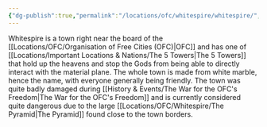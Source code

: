 ```yaml
---
{"dg-publish":true,"permalink":"/locations/ofc/whitespire/whitespire/","noteIcon":""}
---
```


Whitespire is a town right near the board of the [[Locations/OFC/Organisation of Free Cities (OFC)\|OFC]] and has one of [[Locations/Important Locations & Nations/The 5 Towers\|The 5 Towers]] that hold up the heavens and stop the Gods from being able to directly interact with the material plane. The whole town is made from white marble, hence the name, with everyone generally being friendly. The town was quite badly damaged during [[History & Events/The War for the OFC's Freedom\|The War for the OFC's Freedom]] and is currently considered quite dangerous due to the large [[Locations/OFC/Whitespire/The Pyramid\|The Pyramid]] found close to the town borders. 